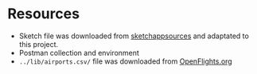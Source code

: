 # Resources

- Sketch file was downloaded from [sketchappsources](https://www.sketchappsources.com/free-source/3201-travel-world-landing-page-sketch-freebie-resource.html) and adaptated to this project.
- Postman collection and environment
- `../lib/airports.csv/` file was downloaded from [OpenFlights.org](https://openflights.org)
